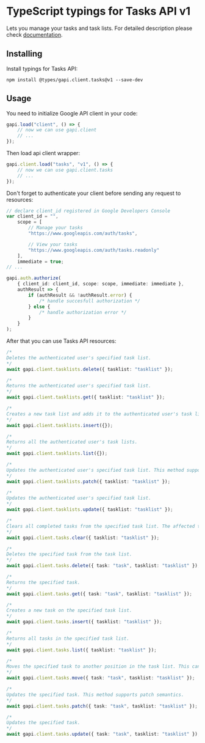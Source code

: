 # TypeScript typings for Tasks API v1

Lets you manage your tasks and task lists. For detailed description please check
[documentation](https://developers.google.com/google-apps/tasks/firstapp).

## Installing

Install typings for Tasks API:

```
npm install @types/gapi.client.tasks@v1 --save-dev
```

## Usage

You need to initialize Google API client in your code:

```typescript
gapi.load("client", () => {
    // now we can use gapi.client
    // ...
});
```

Then load api client wrapper:

```typescript
gapi.client.load("tasks", "v1", () => {
    // now we can use gapi.client.tasks
    // ...
});
```

Don't forget to authenticate your client before sending any request to
resources:

```typescript
// declare client_id registered in Google Developers Console
var client_id = "",
    scope = [
        // Manage your tasks
        "https://www.googleapis.com/auth/tasks",

        // View your tasks
        "https://www.googleapis.com/auth/tasks.readonly"
    ],
    immediate = true;
// ...

gapi.auth.authorize(
    { client_id: client_id, scope: scope, immediate: immediate },
    authResult => {
        if (authResult && !authResult.error) {
            /* handle succesfull authorization */
        } else {
            /* handle authorization error */
        }
    }
);
```

After that you can use Tasks API resources:

```typescript
/* 
Deletes the authenticated user's specified task list.  
*/
await gapi.client.tasklists.delete({ tasklist: "tasklist" });

/* 
Returns the authenticated user's specified task list.  
*/
await gapi.client.tasklists.get({ tasklist: "tasklist" });

/* 
Creates a new task list and adds it to the authenticated user's task lists.  
*/
await gapi.client.tasklists.insert({});

/* 
Returns all the authenticated user's task lists.  
*/
await gapi.client.tasklists.list({});

/* 
Updates the authenticated user's specified task list. This method supports patch semantics.  
*/
await gapi.client.tasklists.patch({ tasklist: "tasklist" });

/* 
Updates the authenticated user's specified task list.  
*/
await gapi.client.tasklists.update({ tasklist: "tasklist" });

/* 
Clears all completed tasks from the specified task list. The affected tasks will be marked as 'hidden' and no longer be returned by default when retrieving all tasks for a task list.  
*/
await gapi.client.tasks.clear({ tasklist: "tasklist" });

/* 
Deletes the specified task from the task list.  
*/
await gapi.client.tasks.delete({ task: "task", tasklist: "tasklist" });

/* 
Returns the specified task.  
*/
await gapi.client.tasks.get({ task: "task", tasklist: "tasklist" });

/* 
Creates a new task on the specified task list.  
*/
await gapi.client.tasks.insert({ tasklist: "tasklist" });

/* 
Returns all tasks in the specified task list.  
*/
await gapi.client.tasks.list({ tasklist: "tasklist" });

/* 
Moves the specified task to another position in the task list. This can include putting it as a child task under a new parent and/or move it to a different position among its sibling tasks.  
*/
await gapi.client.tasks.move({ task: "task", tasklist: "tasklist" });

/* 
Updates the specified task. This method supports patch semantics.  
*/
await gapi.client.tasks.patch({ task: "task", tasklist: "tasklist" });

/* 
Updates the specified task.  
*/
await gapi.client.tasks.update({ task: "task", tasklist: "tasklist" });
```
